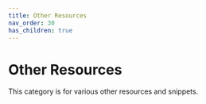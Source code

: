 ```yaml
---
title: Other Resources
nav_order: 30
has_children: true
---
```


# Other Resources
This category is for various other resources and snippets.

